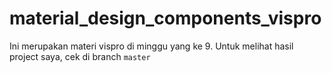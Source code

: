 # material_design_components_vispro

Ini merupakan materi vispro di minggu yang ke 9. Untuk melihat hasil project saya, cek di branch `master`

